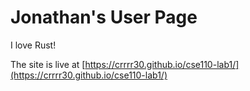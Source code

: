 # Jonathan's User Page

I love Rust!

The site is live at [https://crrrr30.github.io/cse110-lab1/](https://crrrr30.github.io/cse110-lab1/)
